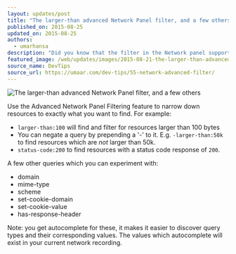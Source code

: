 ```yaml
---
layout: updates/post
title: "The larger-than advanced Network Panel filter, and a few others"
published_on: 2015-08-25
updated_on: 2015-08-25
authors:
  - umarhansa
description: "Did you know that the filter in the Network panel supports a few nifty custom search labels?"
featured_image: /web/updates/images/2015-08-21-the-larger-than-advanced-network-panel-filter-and-a-few-others/network-advanced-filter.gif
source_name: DevTips
source_url: https://umaar.com/dev-tips/55-network-advanced-filter/
---
```

<img src="/web/updates/images/2015-08-21-the-larger-than-advanced-network-panel-filter-and-a-few-others/network-advanced-filter.gif" alt="The larger-than advanced Network Panel filter, and a few others">

Use the Advanced Network Panel Filtering feature to narrow down resources to exactly what you want to find. For example:

<ul>
<li>
<code>larger-than:100</code> will find and filter for resources larger than 100 bytes</li>
<li>You can negate a query by prepending a '-' to it. E.g. <code>-larger-than:50k</code> to find resources which are <em>not</em> larger than 50k.</li>
<li>
<code>status-code:200</code> to find resources with a status code response of <code>200</code>.</li>
</ul>

A few other queries which you can experiment with:

<ul>
<li>domain</li>
<li>mime-type</li>
<li>scheme</li>
<li>set-cookie-domain</li>
<li>set-cookie-value</li>
<li>has-response-header</li>
</ul>

Note: you get autocomplete for these, it makes it easier to discover query types and their corresponding values. The values which autocomplete will exist in your current network recording.
